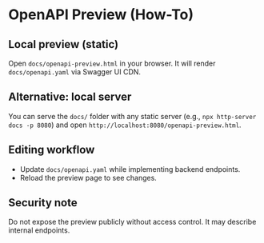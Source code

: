 # OpenAPI Preview (How-To)

## Local preview (static)
Open `docs/openapi-preview.html` in your browser. It will render `docs/openapi.yaml` via Swagger UI CDN.

## Alternative: local server
You can serve the `docs/` folder with any static server (e.g., `npx http-server docs -p 8080`) and open `http://localhost:8080/openapi-preview.html`.

## Editing workflow
- Update `docs/openapi.yaml` while implementing backend endpoints.
- Reload the preview page to see changes.

## Security note
Do not expose the preview publicly without access control. It may describe internal endpoints.
